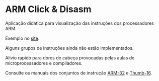 # ARM Click & Disasm

Aplicação didática para visualização das instruções dos processadores ARM.

Exemplo no [site](https://www.wise-ware.com.br/aulas/arm/).

Alguns grupos de instruções ainda não estão implementados.

Alívio rápido para dores de cabeça provocadas pelas aulas de microprocessadores e compiladores.

Consulte os manuais dos conjuntos de instrução [ARM-32](https://developer.arm.com/documentation/dui0068/b/ARM-Instruction-Reference) e [Thumb-16](https://developer.arm.com/documentation/ddi0210/c/CACBCAAE).

